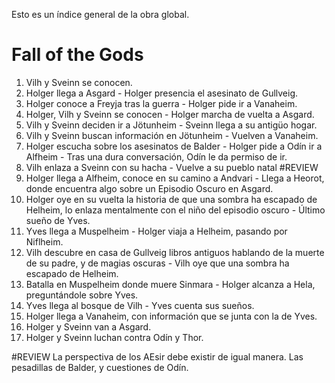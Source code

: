 Esto es un índice general de la obra global.

# Fall of the Gods

1. Vilh y Sveinn se conocen.
2. Holger llega a Asgard - Holger presencia el asesinato de Gullveig.
3. Holger conoce a Freyja tras la guerra - Holger pide ir a Vanaheim.
4. Holger, Vilh y Sveinn se conocen - Holger marcha de vuelta a Asgard.
5. Vilh y Sveinn deciden ir a Jötunheim - Sveinn llega a su antigüo hogar.
6. Vilh y Sveinn buscan información en Jötunheim - Vuelven a Vanaheim.
7. Holger escucha sobre los asesinatos de Balder - Holger pide a Odín ir a Alfheim - Tras una dura conversación, Odín le da permiso de ir.
8. Vilh enlaza a Sveinn con su hacha - Vuelve a su pueblo natal #REVIEW
9. Holger llega a Alfheim, conoce en su camino a Andvari - Llega a Heorot, donde encuentra algo sobre un Episodio Oscuro en Asgard.
10. Holger oye en su vuelta la historia de que una sombra ha escapado de Helheim, lo enlaza mentalmente con el niño del episodio oscuro - Último sueño de Yves.
11. Yves llega a Muspelheim - Holger viaja a Helheim, pasando por Niflheim.
12. Vilh descubre en casa de Gullveig libros antiguos hablando de la muerte de su padre, y de magias oscuras - Vilh oye que una sombra ha escapado de Helheim.
13. Batalla en Muspelheim donde muere Sinmara - Holger alcanza a Hela, preguntándole sobre Yves.
14. Yves llega al bosque de Vilh - Yves cuenta sus sueños.
15. Holger llega a Vanaheim, con información que se junta con la de Yves.
16. Holger y Sveinn van a Asgard.
17. Holger y Sveinn luchan contra Odín y Thor.

#REVIEW La perspectiva de los AEsir debe existir de igual manera. Las pesadillas de Balder, y cuestiones de Odín.